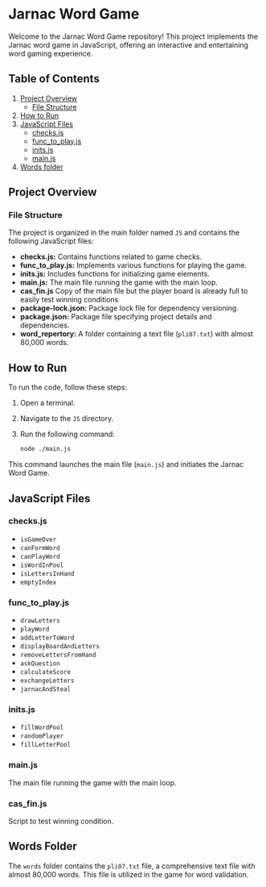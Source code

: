 # Jarnac Word Game

Welcome to the Jarnac Word Game repository! This project implements the Jarnac word game in JavaScript, offering an interactive and entertaining word gaming experience.

## Table of Contents

1. [Project Overview](#project-overview)
    - [File Structure](#file-structure)
2. [How to Run](#how-to-run)
3. [JavaScript Files](#javascript-files)
    - [checks.js](#checksjs)
    - [func_to_play.js](#func_to_playjs)
    - [inits.js](#initsjs)
    - [main.js](#mainjs)
4. [Words folder](#word-folder)


## Project Overview

### File Structure

The project is organized in the main folder named `JS` and contains the following JavaScript files:

- **checks.js:** Contains functions related to game checks.
- **func_to_play.js:** Implements various functions for playing the game.
- **inits.js:** Includes functions for initializing game elements.
- **main.js:** The main file running the game with the main loop.
- **cas_fin.js** Copy of the main file but the player board is already full to easily test winning conditions
- **package-lock.json:** Package lock file for dependency versioning.
- **package.json:** Package file specifying project details and dependencies.
- **word_repertory:** A folder containing a text file (`pli07.txt`) with almost 80,000 words.

## How to Run

To run the code, follow these steps:

1. Open a terminal.
2. Navigate to the `JS` directory.
3. Run the following command:

    ```bash
    node ./main.js
    ```

This command launches the main file (`main.js`) and initiates the Jarnac Word Game.

## JavaScript Files

### checks.js

- `isGameOver`
- `canFormWord`
- `canPlayWord`
- `isWordInPool`
- `isLettersInHand`
- `emptyIndex`

### func_to_play.js

- `drawLetters`
- `playWord`
- `addLetterToWord`
- `displayBoardAndLetters`
- `removeLettersFromHand`
- `askQuestion`
- `calculateScore`
- `exchangeLetters`
- `jarnacAndSteal`

### inits.js

- `fillWordPool`
- `randomPlayer`
- `fillLetterPool`

### main.js

The main file running the game with the main loop.

### cas_fin.js

Script to test winning condition.

## Words Folder

The `words` folder contains the `pli07.txt` file, a comprehensive text file with almost 80,000 words. This file is utilized in the game for word validation.
